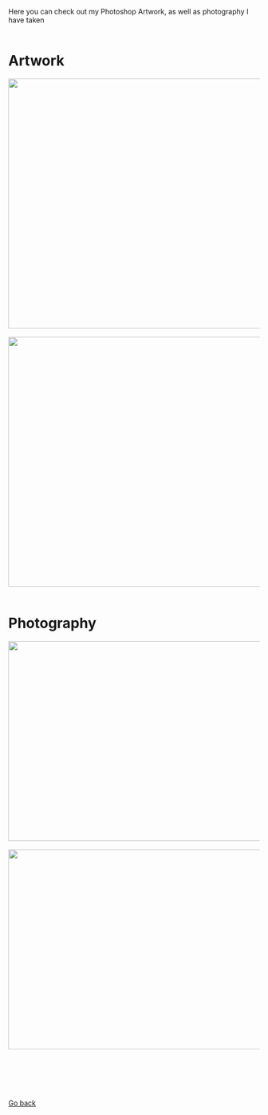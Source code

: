 Here you can check out my Photoshop Artwork, as well as photography I have taken
<br>
<br>

# Artwork

<img src="https://lh4.googleusercontent.com/u7hCMkwUg42LZ10Yg1lcibT0JwFFYIhzWSAgIwh3tV_rbndZrB20QnLhZoVWHdTtcYyrnQHos4k6sckSVninL24wklTayfxw_xw0f2KDHMp7hKSpdnnw=w472" width="600" height="500">
<br>
<br>
<img src="https://1b110ff0-a-33f9f8d5-s-sites.googlegroups.com/a/wghsmultimedia.com/dante-vasudevan/home/journal/Dante_Vasudevan_P.6-01-min%20%281%29.jpg?attachauth=ANoY7cp6iRaKTCAoJyEvQqVa_myY4tHRPczwAg784I-Ate31V-_tHyPXVlt4KGcJgqc7gQ_Sgf1AAhwGL2DUjLH6fe7nbWepjIA87drBQdKKxJX81xNsg0LalMWtsZurU2Ms_hTwOsC_ax26Gd4dljaWduI7N9nw1GlHKXQPMBVqWkwEEXdwwKVm2LsknvS3_3CMGiqERCpuzjM_peqa2TBLYEobr09G6XJ3vRLxeg8lf4XHTE3vkyBKR2rZQ1sg3Nq6kLlTAgeTqie5-Vl03yiCJMr8pnPMEw%3D%3D&attredirects=0" width="600" height="500">
<br>
<br>


# Photography

<img src="https://1b110ff0-a-33f9f8d5-s-sites.googlegroups.com/a/wghsmultimedia.com/dante-vasudevan/home/journal/Back%20Lighting%20%281%29-min.jpg?attachauth=ANoY7cr7gi4L99iv-9rFOU7M720-FMID-cQLrnafnD7VocU1lDGGbo4VdZ_NVK-TYuNxrYHE5xAiTzYeixnbUToAaaN2G0LPz5RLt-Y-V3SuV3_x34Dkzv1jmK987FiFJLnjvZCXfkJe7LItiq2-1S3NB8rqyj8xxx3JqtQfcDDdCK_qVKFGBPQn1RFLNVlvNtzxLD3oDhyupOKtoZyAncKnyUtXWde6j9SbdMkFClLb-YzQJ6WWU-VtQHhAkxdnuj7gw3YAVqP23A_o0dR8h7PmGfmr51c2vw%3D%3D&attredirects=0" width="600" height="400">
<br>
<br>
<img src="https://1b110ff0-a-33f9f8d5-s-sites.googlegroups.com/a/wghsmultimedia.com/dante-vasudevan/home/journal/Complex%20Complex%20Final%20%281%29-min.jpg?attachauth=ANoY7crAinj9dKcq16xWApJE05t3H3nXjV1Bo0kfkeEGPkymv4x8lxhrhlySVrcrhOasCHmapmcWerNzMJRFIOpuGqc6Q-2yc-G9MlO9yCAyqL0FSr6vhSFwVjUUFeoRtYn5MIycJnM4L6X1BvkzLudBp1Y1NOcFxvmUt4nbEbaP7Syihb5ivmtZ_MSZef10D8jgKcpV9tOTC_CNW0l0PnEfXSawOy0Rb-9r2JM-QZI66NiL_A0ly1avlyElMyIF1Qx3DcA8FXCelPVie_dOSUqJxgm-x5fIGQ%3D%3D&attredirects=0" width="600" height="400">

<br>
<br>
<br>
<br>
<br>
<br>
<p><a href="https://dantevasudevan.github.io/">Go back</a></p>
